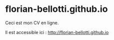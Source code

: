 # florian-bellotti.github.io

Ceci est mon CV en ligne. 

Il est accessible ici :
http://florian-bellotti.github.io
